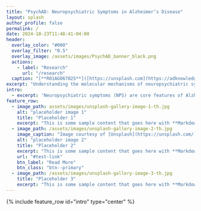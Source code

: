 ```yaml
---
title: "PsychAD: Neuropsychiatric Symptoms in Alzheimer’s Disease"
layout: splash
author_profile: false
permalink: /
date: 2024-10-23T11:48:41-04:00
header:
  overlay_color: "#000"
  overlay_filter: "0.5"
  overlay_image: /assets/images/PsychAD_banner_black.png
  actions:
    - label: "Research"
      url: "/research"
  caption: "[**R01AG067025**]([https://unsplash.com](https://adknowledgeportal.synapse.org/Explore/Projects/DetailsPage?Grant%20Number=R01AG067025))"
excerpt: "Understanding the molecular mechanisms of neuropsychiatric symptoms in Alzheimer's disease and related dementias"
intro: 
  - excerpt: 'Neuropsychiatric symptoms (NPS) are core features of Alzheimer's disease (AD) and related dementias that are associated with major adverse effects on daily function and quality of life, and accelerate time to institutionalization. Of all the NPS, depression is the most frequently observed symptom in people with mild cognitive impairment and early AD. As the disease progresses, agitation, delusions and hallucinations become more common, whereas apathy is the most persistent and frequent NPS throughout all the stages of AD. AD-NPS share some clinical features with serious mental illnesses (SMIs), such as schizophrenia, bipolar disorder and major depressive disorder, but whether these conditions share similar aethiopathies is unclear. Given that reliable treatments for NPS in the context of AD and other dementias do not exist, a better understanding of the molecular mechanisms and pathways underlying NPS in AD and other neuropsychiatric illnesses is a critical next step to identify reliable biomarkers that could lead to novel therapeutics. There are two overarching goals of this proposal. First, we will identify the molecular mechanisms and neuropathological changes that are associated with the presence of NPS in patients with AD. Second, we will examine if the mechanisms of pathology associated with NPS are shared or distinct among AD and SMIs. More specifically, we propose to build multi-scale integrative models using phenomics and genomics data from 1,264 autopsy cases derived from a single brain bank. The bank includes detailed phenomics data such as well characterized NPS, clinical diagnosis (AD and other neurodegenerative or neuropsychiatric traits), severity of cognitive decline and neuropathology for each patient sample. From each case, we will apply innovative approaches that reduce the cost and technical biases associated with conventional methods, and capture gene expression signatures and epigenetic regulatory elements at the single-cell level. Novel deep-learning methods will be applied for the multi-scale integration of neuropathologic changes with genetic markers and functional genomic changes (such as changes in gene expression and enhancer sequences) within specific cell types, to predict various NPS in AD and other neuropsychiatric traits; we refer to these integrative models as genotype- marker-phenotype models. We expect that these models will enable us to assign genotypes and molecular markers to specific NPS within AD and other neuropsychiatric traits at the single-cell level, an unprecedented level of resolution. In addition, we will test the translational potential of the genotype-marker-phenotype models to predict AD-NPS using independent large-scale biobank datasets, in which genotypes and electronic health records are available. Successful completion of the proposed studies will have immediate utility by generating potential biomarkers for NPS diagnosis and prognosis and by providing predictive models for patient stratification in clinical trials. In the longer term, our models will help us create a blueprint for therapeutic strategies and interventions to treat NPS in AD.
feature_row:
  - image_path: assets/images/unsplash-gallery-image-1-th.jpg
    alt: "placeholder image 1"
    title: "Placeholder 1"
    excerpt: "This is some sample content that goes here with **Markdown** formatting."
  - image_path: /assets/images/unsplash-gallery-image-2-th.jpg
    image_caption: "Image courtesy of [Unsplash](https://unsplash.com/)"
    alt: "placeholder image 2"
    title: "Placeholder 2"
    excerpt: "This is some sample content that goes here with **Markdown** formatting."
    url: "#test-link"
    btn_label: "Read More"
    btn_class: "btn--primary"
  - image_path: /assets/images/unsplash-gallery-image-3-th.jpg
    title: "Placeholder 3"
    excerpt: "This is some sample content that goes here with **Markdown** formatting."
---
```


{% include feature_row id="intro" type="center" %}
